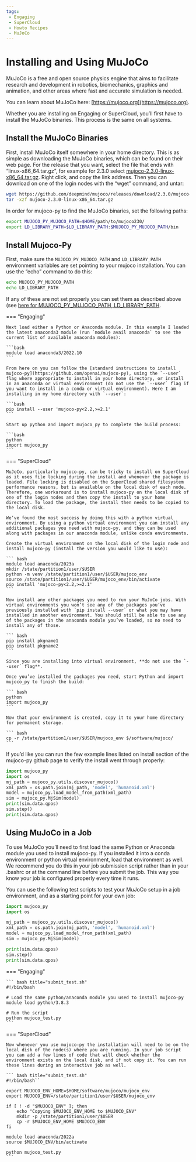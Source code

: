 ```yaml
---
tags:
 - Engaging
 - SuperCloud
 - Howto Recipes
 - MuJoCo
---
```

# Installing and Using MuJoCo

MuJoCo is a free and open source physics engine that aims to facilitate research and development in robotics, biomechanics, graphics and animation, and other areas where fast and accurate simulation is needed.

You can learn about MuJoCo here: [https://mujoco.org](https://mujoco.org).

Whether you are installing on Engaging or SuperCloud, you’ll first have to install the MuJoCo binaries. This process is the same on all systems.

## Install the MuJoCo Binaries

First, install MuJoCo itself somewhere in your home directory. This is as simple as downloading the MuJoCo binaries, which can be found on their web page. For the release that you want, select the file that ends with “linux-x86_64.tar.gz”, for example for 2.3.0 select [mujoco-2.3.0-linux-x86_64.tar.gz](https://github.com/deepmind/mujoco/releases/download/2.3.0/mujoco-2.3.0-linux-x86_64.tar.gz). Right click, and copy the link address. Then you can download on one of the login nodes with the “wget” command, and untar:

```bash
wget https://github.com/deepmind/mujoco/releases/download/2.3.0/mujoco-2.3.0-linux-x86_64.tar.gz
tar -xzf mujoco-2.3.0-linux-x86_64.tar.gz
```

In order for mujoco-py to find the MuJoCo binaries, set the following paths:

```bash
export MUJOCO_PY_MUJOCO_PATH=$HOME/path/to/mujoco230/
export LD_LIBRARY_PATH=$LD_LIBRARY_PATH:$MUJOCO_PY_MUJOCO_PATH/bin
```

## Install Mujoco-Py

First, make sure the `MUJOCO_PY_MUJOCO_PATH` and `LD_LIBRARY_PATH` environment variables are set pointing to your mujoco installation. You can use the “echo” command to do this:

```bash
echo MUJOCO_PY_MUJOCO_PATH
echo LD_LIBRARY_PATH
```

If any of these are not set properly you can set them as described above (see [here for MUJOCO_PY_MUJOCO_PATH, LD_LIBRARY_PATH](#install-the-mujoco-binaries).

=== "Engaging"

    Next load either a Python or Anaconda module. In this example I loaded the latest anaconda3 module (run `module avail anaconda` to see the current list of available anaconda modules):

    ```bash
    module load anaconda3/2022.10
    ```

    From here on you can follow the [standard instructions to install mujoco-py](https://github.com/openai/mujoco-py), using the `--user` flag where appropriate to install in your home directory, or install in an anaconda or virtual environment (do not use the `--user` flag if you want to install in a conda or virtual environment). Here I am installing in my home directory with `--user`:

    ```bash
    pip install --user 'mujoco-py<2.2,>=2.1'
    ```

    Start up python and import mujoco_py to complete the build process:

    ```bash
    python
    import mujoco_py
    ```

=== "SuperCloud"

    MuJoCo, particularly mujoco-py, can be tricky to install on SuperCloud as it uses file locking during the install and whenever the package is loaded. File locking is disabled on the SuperCloud shared filesystem performance reasons, but is available on the local disk of each node. Therefore, one workaround is to install mujoco-py on the local disk of one of the login nodes and then copy the install to your home directory. To load the package, the install then needs to be copied to the local disk.

    We’ve found the most success by doing this with a python virtual environment. By using a python virtual environment you can install any additional packages you need with mujoco-py, and they can be used along with packages in our anaconda module, unlike conda environments.

    Create the virtual environment on the local disk of the login node and install mujoco-py (install the version you would like to use):

    ``` bash
    module load anaconda/2023a
    mkdir /state/partition1/user/$USER
    python -m venv /state/partition1/user/$USER/mujoco_env
    source /state/partition1/user/$USER/mujoco_env/bin/activate
    pip install 'mujoco-py<2.2,>=2.1'
    ```

    Now install any other packages you need to run your MuJoCo jobs. With virtual environments you won’t see any of the packages you’ve previously installed with `pip install --user` or what you may have installed in another environment. You should still be able to use any of the packages in the anaconda module you’ve loaded, so no need to install any of those.

    ``` bash
    pip install pkgname1
    pip install pkgname2
    ```

    Since you are installing into virtual environment, **do not use the `--user` flag**.

    Once you’ve installed the packages you need, start Python and import mujoco_py to finish the build:

    ``` bash
    python
    import mujoco_py
    ```

    Now that your environment is created, copy it to your home directory for permanent storage.

    ``` bash
    cp -r /state/partition1/user/$USER/mujoco_env $/software/mujoco/
    ```


If you’d like you can run the few example lines listed on install section of the mujoco-py github page to verify the install went through properly:

```python
import mujoco_py
import os
mj_path = mujoco_py.utils.discover_mujoco()
xml_path = os.path.join(mj_path, 'model', 'humanoid.xml')
model = mujoco_py.load_model_from_path(xml_path)
sim = mujoco_py.MjSim(model)
print(sim.data.qpos)
sim.step()
print(sim.data.qpos)
```

## Using MuJoCo in a Job

To use MuJoCo you’ll need to first load the same Python or Anaconda module you used to install mujoco-py. If you installed it into a conda environment or python virtual environment, load that environment as well. We recommend you do this in your job submission script rather than in your .bashrc or at the command line before you submit the job. This way you know your job is configured properly every time it runs.

You can use the following test scripts to test your MuJoCo setup in a job environment, and as a starting point for your own job:

``` py title="mujoco_test.py"
import mujoco_py
import os

mj_path = mujoco_py.utils.discover_mujoco()
xml_path = os.path.join(mj_path, 'model', 'humanoid.xml')
model = mujoco_py.load_model_from_path(xml_path)
sim = mujoco_py.MjSim(model)

print(sim.data.qpos)
sim.step()
print(sim.data.qpos)
```

=== "Engaging"

    ``` bash title="submit_test.sh"
    #!/bin/bash

    # Load the same python/anaconda module you used to install mujoco-py
    module load python/3.8.3

    # Run the script
    python mujoco_test.py
    ```
=== "SuperCloud"

    Now whenever you use mujoco-py the installation will need to be on the local disk of the node(s) where you are running. In your job script you can add a few lines of code that will check whether the environment exists on the local disk, and if not copy it. You can run these lines during an interactive job as well.

    ``` bash title="submit_test.sh"
    #!/bin/bash``

    export MUJOCO_ENV_HOME=$HOME/software/mujoco/mujoco_env
    export MUJOCO_ENV=/state/partition1/user/$USER/mujoco_env

    if [ ! -d "$MUJOCO_ENV" ]; then
        echo "Copying $MUJOCO_ENV_HOME to $MUJOCO_ENV"
        mkdir -p /state/partition1/user/$USER
        cp -r $MUJOCO_ENV_HOME $MUJOCO_ENV
    fi

    module load anaconda/2022a
    source $MUJOCO_ENV/bin/activate

    python mujoco_test.py
    ```